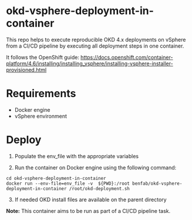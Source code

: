 # okd-vsphere-deployment-in-container
This repo helps to execute reproducible OKD 4.x deployments on vSphere from a CI/CD pipeline by executing all deployment steps in one container.

It follows the OpenShift guide: https://docs.openshift.com/container-platform/4.6/installing/installing_vsphere/installing-vsphere-installer-provisioned.html

# Requirements 

- Docker engine 
- vSphere environment

# Deploy

1. Populate the env_file with the appropriate variables

2. Run the container on Docker engine using the following command: 

`cd okd-vsphere-deployment-in-container`  
`docker run --env-file=env_file -v  ${PWD}:/root benfab/okd-vsphere-deployment-in-container /root/okd-deployment.sh`  

3. If needed OKD install files are available on the parent directory  

**Note:** This container aims to be run as part of a CI/CD pipeline task.
